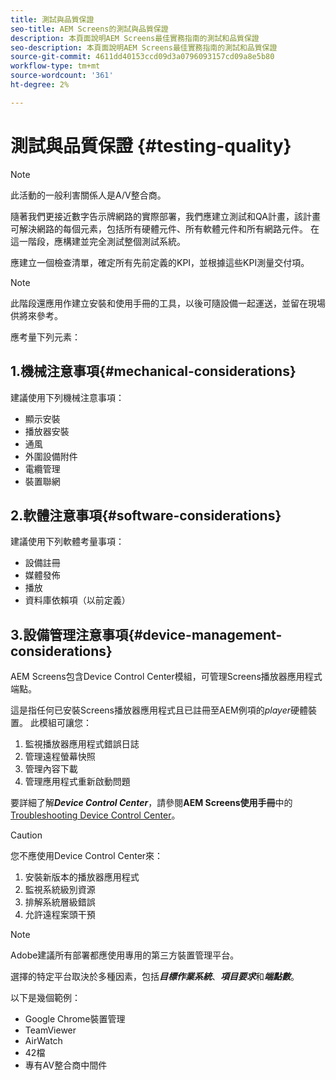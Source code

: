 ```yaml
---
title: 測試與品質保證
seo-title: AEM Screens的測試與品質保證
description: 本頁面說明AEM Screens最佳實務指南的測試和品質保證
seo-description: 本頁面說明AEM Screens最佳實務指南的測試和品質保證
source-git-commit: 4611dd40153ccd09d3a0796093157cd09a8e5b80
workflow-type: tm+mt
source-wordcount: '361'
ht-degree: 2%

---
```



# 測試與品質保證 {#testing-quality}

>[!NOTE]
>此活動的一般利害關係人是A/V整合商。

隨著我們更接近數字告示牌網路的實際部署，我們應建立測試和QA計畫，該計畫可解決網路的每個元素，包括所有硬體元件、所有軟體元件和所有網路元件。
在這一階段，應構建並完全測試整個測試系統。

應建立一個檢查清單，確定所有先前定義的KPI，並根據這些KPI測量交付項。

>[!NOTE]
>
>此階段還應用作建立安裝和使用手冊的工具，以後可隨設備一起運送，並留在現場供將來參考。

應考量下列元素：

## 1.機械注意事項{#mechanical-considerations}

建議使用下列機械注意事項：

* 顯示安裝
* 播放器安裝
* 通風
* 外圍設備附件
* 電纜管理
* 裝置聯網

## 2.軟體注意事項{#software-considerations}

建議使用下列軟體考量事項：

* 設備註冊
* 媒體發佈
* 播放
* 資料庫依賴項（以前定義）


## 3.設備管理注意事項{#device-management-considerations}

AEM Screens包含Device Control Center模組，可管理Screens播放器應用程式端點。

這是指任何已安裝Screens播放器應用程式且已註冊至AEM例項的&#x200B;*player*硬體裝置。
此模組可讓您：

1. 監視播放器應用程式錯誤日誌
1. 管理遠程螢幕快照
1. 管理內容下載
1. 管理應用程式重新啟動問題

要詳細了解&#x200B;***Device Control Center***，請參閱&#x200B;**AEM Screens使用手冊**&#x200B;中的[Troubleshooting Device Control Center](https://helpx.adobe.com/experience-manager/6-5/screens/using/monitoring-screens.html)。

>[!CAUTION]
>
> 您不應使用Device Control Center來：
> 1. 安裝新版本的播放器應用程式
> 1. 監視系統級別資源
> 1. 排解系統層級錯誤
> 1. 允許遠程案頭干預



>[!NOTE]
>
> Adobe建議所有部署都應使用專用的第三方裝置管理平台。

選擇的特定平台取決於多種因素，包括&#x200B;***目標作業系統***、***項目要求***&#x200B;和&#x200B;***端點數***。

以下是幾個範例：

* Google Chrome裝置管理
* TeamViewer
* AirWatch
* 42檔
* 專有AV整合商中間件
